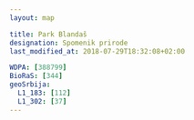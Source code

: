 ```yaml
---
layout: map

title: Park Blandaš
designation: Spomenik prirode
last_modified_at: 2018-07-29T18:32:08+02:00

WDPA: [388799]
BioRaS: [344]
geoSrbija:
  L1_183: [112]
  L1_302: [37]
---
```

